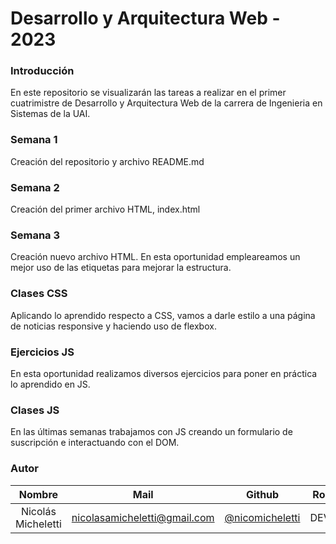 # Desarrollo y Arquitectura Web - 2023

### Introducción
En este repositorio se visualizarán las tareas a realizar en el primer cuatrimistre de Desarrollo y Arquitectura Web de la carrera de Ingenieria en Sistemas de la UAI.

### Semana 1
Creación del repositorio y archivo README.md

### Semana 2
Creación del primer archivo HTML, index.html

### Semana 3
Creación nuevo archivo HTML. En esta oportunidad empleareamos un mejor uso de las etiquetas para mejorar la estructura.

### Clases CSS
Aplicando lo aprendido respecto a CSS, vamos a darle estilo a una página de noticias responsive y haciendo uso de flexbox.

### Ejercicios JS
En esta oportunidad realizamos diversos ejercicios para poner en práctica lo aprendido en JS.

### Clases JS
En las últimas semanas trabajamos con JS creando un formulario de suscripción e interactuando con el DOM.
### Autor

 Nombre  | Mail | Github | Rol
| :-----: | :-----: | :-----: | :-----: |
| Nicolás Micheletti | nicolasamicheletti@gmail.com | [@nicomicheletti](https://github.com/nicomicheletti) | DEV
